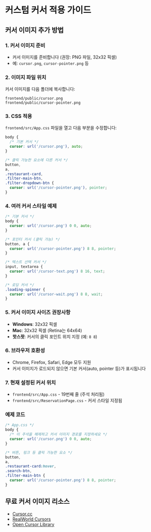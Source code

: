 # 커스텀 커서 적용 가이드

## 커서 이미지 추가 방법

### 1. 커서 이미지 준비
- 커서 이미지를 준비합니다 (권장: PNG 파일, 32x32 픽셀)
- 예: `cursor.png`, `cursor-pointer.png` 등

### 2. 이미지 파일 위치
커서 이미지를 다음 폴더에 복사합니다:
```
frontend/public/cursor.png
frontend/public/cursor-pointer.png
```

### 3. CSS 적용

`frontend/src/App.css` 파일을 열고 다음 부분을 수정합니다:

```css
body {
  /* 기본 커서 */
  cursor: url('/cursor.png'), auto;
}

/* 클릭 가능한 요소에 다른 커서 */
button,
a,
.restaurant-card,
.filter-main-btn,
.filter-dropdown-btn {
  cursor: url('/cursor-pointer.png'), pointer;
}
```

### 4. 여러 커서 스타일 예제

```css
/* 기본 커서 */
body {
  cursor: url('/cursor.png') 0 0, auto;
}

/* 포인터 커서 (클릭 가능) */
button, a {
  cursor: url('/cursor-pointer.png') 8 8, pointer;
}

/* 텍스트 선택 커서 */
input, textarea {
  cursor: url('/cursor-text.png') 8 16, text;
}

/* 로딩 커서 */
.loading-spinner {
  cursor: url('/cursor-wait.png') 8 8, wait;
}
```

### 5. 커서 이미지 사이즈 권장사항
- **Windows**: 32x32 픽셀
- **Mac**: 32x32 픽셀 (Retina는 64x64)
- **핫스팟**: 커서의 클릭 포인트 위치 지정 (예: `8 8`)

### 6. 브라우저 호환성
- Chrome, Firefox, Safari, Edge 모두 지원
- 커서 이미지가 로드되지 않으면 기본 커서(auto, pointer 등)가 표시됩니다

### 7. 현재 설정된 커서 위치
- `frontend/src/App.css` - 19번째 줄 (주석 처리됨)
- `frontend/src/ReservationPage.css` - 커서 스타일 지정됨

### 예제 코드

```css
/* App.css */
body {
  /* 이 주석을 해제하고 커서 이미지 경로를 지정하세요 */
  cursor: url('/cursor.png') 0 0, auto;
}

/* 버튼, 링크 등 클릭 가능한 요소 */
button,
a,
.restaurant-card:hover,
.search-btn,
.filter-main-btn {
  cursor: url('/cursor-pointer.png') 8 8, pointer;
}
```

## 무료 커서 이미지 리소스
- [Cursor.cc](https://www.cursor.cc/)
- [RealWorld Cursors](http://www.rw-designer.com/cursor-library)
- [Open Cursor Library](https://www.openclipart.org/)

